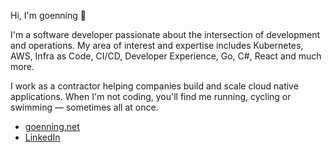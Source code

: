 Hi, I'm goenning 👋

I'm a software developer passionate about the intersection of development and operations. My area of interest and expertise includes Kubernetes, AWS, Infra as Code, CI/CD, Developer Experience, Go, C#, React and much more.

I work as a contractor helping companies build and scale cloud native applications. When I'm not coding, you'll find me running, cycling or swimming — sometimes all at once.

- [goenning.net](https://goenning.net)
- [LinkedIn](https://www.linkedin.com/in/goenning)
